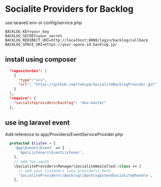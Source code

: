 # Socialite Providers for Backlog

use laravel/.env  or config/service.php

```
BACKLOG_KEY=your_key
BACKLOG_SECRET=your_secret
BACKLOG_REDIRECT_URI=http://localhost:8000/login/backlog/callback
BACKLOG_SPACE_URI=https://your-space-id.backlog.jp/
```



## install using composer

```json
  "repositories": [
    {
      "type":"vcs",
      "url": "https://github.com/takuya/SocialiteBacklogProvider.git"
    }
  ],
  "require": {
    "socialiteproviders/backlog": "dev-master"
  },
```

## use ing laravel event
Add reference to app/Providers/EventServiceProvider.php
```php
  protected $listen = [
    'App\Events\Event' => [
      'App\Listeners\EventListener',
    ],
    // add for oauth 
    \SocialiteProviders\Manager\SocialiteWasCalled::class => [
      // add your listeners (aka providers) here
      'SocialiteProviders\\Backlog\\BacklogExtendSocialite@handle',
    ],

```


